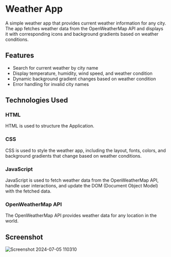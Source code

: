# Weather App

A simple weather app that provides current weather information for any city. The app fetches weather data from the OpenWeatherMap API and displays it with corresponding icons and background gradients based on weather conditions.

## Features

- Search for current weather by city name
- Display temperature, humidity, wind speed, and weather condition
- Dynamic background gradient changes based on weather condition
- Error handling for invalid city names

## Technologies Used

### HTML
HTML is used to structure the Application.

### CSS
CSS is used to style the weather app, including the layout, fonts, colors, and background gradients that change based on weather conditions.

### JavaScript
JavaScript is used to fetch weather data from the OpenWeatherMap API, handle user interactions, and update the DOM (Document Object Model) with the fetched data.

### OpenWeatherMap API
The OpenWeatherMap API provides weather data for any location in the world.

## Screenshot
![Screenshot 2024-07-05 110310](https://github.com/MudassarAli4/Weather-App/assets/96912402/d7482ebc-305a-4025-90a9-5f2bd28b38f5)


